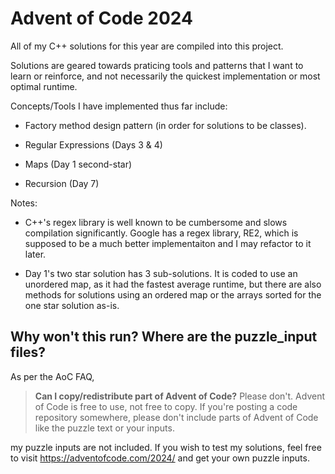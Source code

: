 # Advent of Code 2024

All of my C++ solutions for this year are compiled into this project.

Solutions are geared towards praticing tools and patterns that I want to learn or reinforce, and not necessarily the quickest implementation or most optimal runtime.

Concepts/Tools I have implemented thus far include:

- Factory method design pattern (in order for solutions to be classes).
  
- Regular Expressions (Days 3 & 4)
  
- Maps (Day 1 second-star)

- Recursion (Day 7)

Notes:

- C++'s regex library is well known to be cumbersome and slows compilation significantly. Google has a regex library, RE2, which is supposed to be a much better implementaiton and I may refactor to it later.

- Day 1's two star solution has 3 sub-solutions. It is coded to use an unordered map, as it had the fastest average runtime, but there are also methods for solutions using an ordered map or the arrays sorted for the one star solution as-is.

## Why won't this run? Where are the puzzle_input files?

As per the AoC FAQ, 

>**Can I copy/redistribute part of Advent of Code?** Please don't. Advent of Code is free to use, not free to copy. If you're posting a code repository somewhere, please don't include parts of Advent of Code like the puzzle text or your inputs.

my puzzle inputs are not included. If you wish to test my solutions, feel free to visit https://adventofcode.com/2024/ and get your own puzzle inputs.
